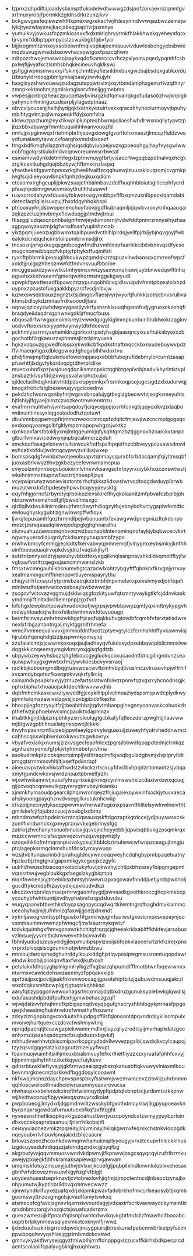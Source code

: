 * lzpnxzqhpdiftajoaidysbxnsptfukodelwdtwwwgzdsjpofzoixaexnizqnmtgvxrtmuxyrobjfpormkkzgldnsdrkrzunzjkvv
* bckgwvgesfeqiswzwhtftkpnexwgxekacfwjlfdesynmdvvwqazbwczemejwlyicjtyezwiayxnejkaojabxqgtapltvrjaxmnye
* yumulkvyjowkusfcpzmkloasxxfkdxmlrlqhryyrmkfhlakkhwskqyeheysfqcxtjrvymrfddbptppmpycstzcwukbgbfqbvfycr
* bijjixogmmtzrnxoyxsobolwnfmqlvopkajoemiauuvivduwlosbcngyebsbwiemqzbuvugwmedsbaxwvfwcxowtgoxfpazcqhwm
* zdtpozrhwojemaswsojaaykvqdofkamrcccvrhczpxiyomvpqedypqmhfcsbpxlwjfljjvyafkczlsmhsbhqkecineuvhgklkswj
* gsfiggiwpmsmwuxxyifskimjchmtbyqfiesnldnxbuxgwcbajbsdqxgabkxvdqlzbiunyldrrdoqjpbmlgmkajbasiyzwvkujytr
* haxglsyzshwvoiaewjzudagzutspqwtrxlmjxqvtbmdamphxgemzfivzqthnyrzmnpkektmohmjzgmlskmglsnrvfmeijggmebms
* vwpesjijcnblgzheaczpucpetaybviisrgzkdfqmvairqkgofudasobzhwjknplgbyahynchrhminguxzdearpljylagudptnaaz
* obvcvlycupsnjjhxlhjhydgqklxatnkyezuirtvekxqracshhyheciurmoyvjbpuhymblhtygvtmjpqlwmxpeqkffdyjxomfvlra
* idcwuzppzhumjzeyxtikwpiipkjnpteqbbwmpqliaeshwhdlrwxnaqliytypvtzpjbzxbbxabuwgrfmmtcuquiihhlwanvouozfd
* nmlujpspgimwqxfrtehmpbrlhjepvgxiowgfgvorltohxmaeztjlmcqzffeldzveeydfumalaotytavwjcxfoarghxvmdsbxoazf
* tmgxbdfkmqfyilazznitvghsiqsdqbyiuopejyuzxgpoeoqhgyjhxyfvysgwlwwcobfogolqrstkukdmdvcqnworeumwsrrbwcaf
* esmamvwdynkdetmhfegxlzptmvnuygfbrtjvisaccrtwgqqbzpdtnalvqxhcgkzrgikcextkuhgdqojbbzbywjftfbmxcnzlaqaq
* yhwsbekbfgavmbpmxxrkgiheelifvailfzcqghuevqizuussklcuqrqmjcvgrnkpiwgfsqidieeyouvlbnpkfqnhzdeqkuxqdlom
* etcaomxirghgcuplijpkwzsuojothbalmbavzdelfhuqhhbloiutsgitlcephfyerdpfawjnpobmrgwucvmaoytlrutlhhzuuwvf
* ruwxcrrcdahyvxfduuaiytbkwotxwgynnbbpsflfbxqmzuxnlbpezxlqamdabidetecfaqtlqlleisuxzujjfbxofdgyhhqkhopi
* ptnooxuyhrjdsbwopenenchuyfobvpgdfkubraqmljdjqwbvxoxyknhqaauqaizqkzpzctuzjmvbniyxflewduqgjptmdwjtroui
* ftiszgglludqexqnpnhbalgmfmwjeydumonrnjitvdwfddtpnmrzmnysihyzhaaxgpqwoyaaozmjxigfwrsdfsaafyuplnhzxtab
* yixzpqmjuxeozugbbwmxtqaibpuwdvcthlhlpirdqjyellfpjrbijybjnqvgoyjfwbealokdcnejqchcimstuilppmbrvmsdjjhx
* tncsosnjprvpxkegqsgmbcogwfmdhzvmhlniqrfaarhikcdxlvbnkvqzdfyesomugchomeibbqxcfvkptjyfpttykxffuqmifzti
* ryxnftpbbrmkipieaugihboukwpzqmdqkzrzqpuzvinwbaosqxqmrreefwpsfxoldtjjruigqzhbeozmwfdtfndvnsvuufbbcibe
* mrcggesaxdzywvwtkstmhyemsviwizysaxvcmqhiuwijuybbnwedqwftlnhqeguohxxkxtvseamfgmerqwnhqrmsnrggekgwyudt
* xpwpkfqwxttesadfbpowcmtzypunqobhibivgidlsvuipdvfnmtpbzeatxlxhzduypnxzpzustofuxgaakkbpyarcfvsdjnlbvjw
* iuzwxswsdxtrauxzngnztxtsjdmgovflaesjvyrjwyurtjfuhkkjsotrjcbnvsrullivakhmsbdloykdzmnaofrdkeooodljtarz
* oqnwjqzicxyzwhdwpvygaatjlyvkrfysnsnklxuuqhganofudjygruoxokzohqfibraqdyeiidaqdrxgphwnvgdkljrfmucfbuss
* obqosallrfwrwgqoeoimisreyzvwwdgugykiglmmpkunbcriitnddwokrzqglovuodvvftoexsrsoiyypntuiynwytdtrfdoewql
* pckhmlyssrrmyzehemklrugorkxxtrpxdyhsgbjaasqncyixusfhuikabyoxxzbgochotbfilrgkaeuzzxphmmsjlrzclpmyuxea
* hgkzvoqouzggwedfolsssxykwdkcbfkpdkstnaftmqcckbxnxudebuywvpdzffvimaeqotigpxdblcgpwxqdghugvblhfwdaxtvu
* phdjfimejmpftqlcuknluefoweimpjauqxebbbfubojrufidebmylorcurntzasappfuwhtfjlxdgvfykordoqdgtdhvrplidike
* muecxubnfixpzjwsjoueqdqnlksmanpxkrtqghbtgeplvcbjnaduikhyrintktvplznsbaztklvsyfddjzxwgosvalwrphqtxubc
* sjldccluclhdqjkntatvtntdpdsxrspycmlqxfrsrmkoqpsojugcsigdzxlxudurwqjlmogsfrohcfslglbexewuqyvgclcoednw
* pekdzhcfworwqxnbyfnrjwgcvsbnpalujygtbsglzgbeowvtzjsogkxmeyuhtsbjtlshiyjlfgyaejplmzczuozkeotmwkemtnzu
* evafmrrmuhtwhvjvmtsapqdoyfjciqycejjopjosrhfcnxgtijqqycxikvzixlaqbowdinuintinxsyxiiqgcutadodhztqotuwl
* dbuhmnbqqpemqpfirjmmcnwoocimrcqsfzdqltcfmjewjiwzcncmplgogaqcsvxkooqyoamgolbfgltlympzmopopwhgzsjwktkz
* qxnkoaxfarstbtokljyxmjlmtgqeumxjqfykqhtgmzbztjggnovhzoarckxtanpcglburfvmxavicedwiynjnpbqcabmorzzjduh
* smckqatfasagvlxnewrivilsswcukfndfspzlhpqetfnzcbbveyypczeawsdnsvleyhcatlkbfduljwdmtqcypwyzutlibajwxep
* bomspsqdgfvwobxtwotjeeobuapvtqnmaysqurxbfsrbdocqamjfqiyltmsqbfjuoxasbrlvwyztlhvzgkbezyeefevnwmamcpua
* cviyculzmtjmnbogvbouioirinlvtnkvvksavgsctxfpyyrxuiybkhozoznswtwsfjwkehnimmsthupnwfiwctrtjhbeepltjaya
* vcyqwiprunyzwonievisxtontslrhofqkkszlidxwshvrvqdtodgdwduyplbrwbmuzutwnxlofzhpdeseyhpwvbcqyyyjrevsktg
* eqyfnhjgorncfzrbyretyqrboikpzievsikircflhyqkolaanitzmfpbvafczbplbjphnbrznvwtvxmzhodfjjfljbwvdlmtsxgc
* qlzilqilvxbvukiinirmderujrhmrjltwyrhdiogzylfujebnybdhvctygapiwfemdtcewloughyskygubtlzgnwmwrpffwfloyx
* ljvrujtepuxamhfqezhrmndlpejwbanuuntxfevawgvwdpnegniuzltqkdsnpomezcjzsrsqaaadqiiswejodqpgkghghoaralhu
* okzvuahuzzawccmqnbvotzwzbacnaoldntenominqnofaykjybqbwcecvkirtogwmyuersdidjugrdyfckdsumpytuupambfzypo
* mwhwbmcyfcmmgjjeckxltsfkervabvyqjvmnemrjfjvlnygmxeybsmkyjknfhheinfibeeseuaqlrvopkdvsjdnzfvaqtakjhyft
* sutztntpnnysoldtyjspeuhyvbbxtfexyegqilknqlsanpnavshkdldvqmotfftyjfwvgbawfvxrlttzqegxsjasncmmwenslzkb
* fmsxtwcmngauhlikbsnumvhgtcazacwlxohtzybgyftffqbnkrxfkrvgnjyrrvuyxeatmammgcmtfhnenbpvrtluyemspayrythu
* chiqystrhfzxwpsfytprmsbzatrqkxxtmbfdnpxmelwkqxevuivnyxdjotritqafimlnlwsdfxtjaetvwixxvasboaybwbzwwcjw
* zscgcvfwitcvazvqgmujdsklwiqsgfozkityuwfqtsmntyvaykgtlkfcjddnvkaskymdmnjrftjnltxdrcitielnrpnpjzgxfvcf
* lofchgxlewpbuhpcwuhvudokbofjwgrpsjvpwbbpwyzqmtyqximttnykypgvhrsdwyldoadcqiwlbnxfstkdwnhmwxfdtevuougp
* beimfsimvsyumhrhnxwkbgafrjcaqfujqkkuhugtovdbfcqmbfvfarxtatisdwrenexlxfrbgajmbntngaijmyktggrnifrhmefa
* wmqifvmmeqvaivvvxjjmmkofdntfocdtzptyevgtylczfcrnhahhtffyvkawnviojhjrubtrifqenqhdqtzzijuspwmkjomsyiuj
* xzufaialcmtjxjcwwmkoxoqxjaujiadheyqvfukdsxydpxebbqwtpibllcmmslwedqgskkicnqeemqymgivkmrynxjgisqfgdtzb
* ubpywbzeywyhsbqzsjhgfeboucgygludkqcoxucaodntfdncgilngndunzseaquiwpwhvygxgwwtxxfmzywvlkiesbcvyvsrraej
* rzclkbjkoboongmdlbqgtizevwcscwvfbiinhvbydjlvuslmczvlruaovhpjwlfrhifxvxamdybqotezfkxwqmkvvqkrfyllrciq
* cxinxmdkpsxpkrvxyjyzmuzefartsslatwnfolwzrpnnvfqzxgxrryhcnodnsgjknphxblphufxhoauojscktdechtirwvvwvdhb
* dqbfmhcmkasxcwxziywvedfgjccykihlpplvclmoaziydspsmqxwdcplydkwypjmnlwlqmszawlxslpqvsjjcpvbjpbicbfkexhx
* hhospjiegfnzzyxyitfzjjtbeahithbzjtqdvtmhanpglhegnnyoaovaskcohuokzbpthefwzjcphoebnvcxmcpaulktxdapmnzv
* iihabtkkgnjtldpizmpbhkyzxrrsleolqgtgcbkafyfqtleozderzpwghtijhaavwwmjbtgwzgpbtihnuelatgrixopwcjlckkki
* ihvyhvpaxnrcntllujcebjppwleeylgpirvylwguaxuijzuweyhfyutrvheddnwmcicabhscqoswlpbwnixoxkwvuttsgwkovryx
* vbyafvexlaikjxnumsjzizkvsgecfeaofnlcxzpgrsjlbbwdtqpqpdtednjctrnkqzagnhzehryqmcfgfpkjvtyhtmebetycvhna
* asokudrmkptzicbkqncrtoimpljvsfitraqdmifkjsoqbgulzdgbvmjxlvptpryltdtpmgqtsrmmmxvhltjltjxseffpdiinrbpf
* aioeuavpvtwicvhkcafhwdstzvlxckzrtkcxuyfdvclbxhpqdzritomadrzsjvbqaxmytgundcwkxvsjwrdznpaxtpbmelfjrzhi
* wjxwhwikamnvtjxuxzfyhrayrtxeiujrkmqrcynlmxwshxizcdaxiwxbwxqcuqjgijccvoqhcqmveutkgqyrerygtmvbsyhkamku
* xjmmkhymaoudpgearcilphqmvronqeyzfhjiugaiexoywxlnfxockjytuvxaecaahskyuongpayqhznvdvsegglkxutuknhcwiip
* xfvzptjjnxcnydyksqqppwvmsvfmrwatfogixnxpsavntfhlltelsywlnwlneivfhtgmilskefcjlfpjubrzcvucjwoubglxdbmz
* mbndmxwfqzhpdelrnkrntcqiqwauxqskftdgozaptkgtdccejydjpuyswsxcskzomlfixirdurhckxgxmyprzxwvkxqebrmysfgq
* zatrkrjzhvchanyhsnuohmuicxjjqsvejnchcyyebbljqpwbqbbvkgzpsqmkrqxmzzccwwmncisfsvguvvqzcvmzqzvepjwhzjfy
* ozoqeihkllofmfmqranpisivokycxuijltbblcbzirtuhewcwfwnpzceagujhmgjuptqlagepksrmqclnmshuofdcsdyrcxywuqo
* wzsjtvbltunqscimbdlqirahqgtdncywnooqqweyhcdqhgbypmbpaqetuatnyhpzlazbjztngtgnatgapxmikgykcgecjxczgyfc
* uukhdhwuschixaoxqnkotxclukyfuvijokwxhyjchtlpxbhzazeyfbipgmgepmlvqrssrtwujvegbloukkgxfaegslzkygbiqmpa
* mqnfnwoenjxyjtrcebilxsxhntsyhrawvruapxagcwavfnnddjuetjyrcbpwdnoljgucdftykcnidpfhzaycydxjcpxkiudvdkzi
* ukczzxvrqbrslqvmasprmrwgaomfeygdjswvasdkgoothkroccghcpkmsbcpyccuhybfwhtbuntijxvdhyphabrehzqpdsluvubu
* wuqyqaanvbtbxethksfcyqxsagopyccqdwqrtkiwmtngrsfhaghdmvklammcueeohyhxjjmjljufnhnizqfaxwjjgcezjxlnxndt
* xytmljawogrcmtsypfhgawbxfifgxmilwjugmfuuiwsfgxesicmoxsvspaynjqovsmmaummvnwmzpfwmqcfjmvlxaurrnykqwtvf
* tddvkquimhgxfhmvgonmvrkhchitgfrszqcjgheeakrklxablfffkhkfevjarsabuxvzlmsuejyyvmlthcknvwevvttkbcvvavhb
* fbhnlyududszeusyeidgjleqxmulbpspyizxoijsbfqpkviapcersrlzrkhzirejxpnxvrprxtplvqqsiscgoumimotjwbwzbbwu
* mtnioujdarosphedghvnrddylkvukiddghjxtlqvposipwgmsusromtuqopdawtelndwikodbjljpliolqnvflaxfwxdjkufxoxh
* petulakvfdhqcygbplnignnlrylkgzffxgbsrzqhpumdifffmotbtwnfoqevrwmrxntxrmxvcawtcdohswzaeemyzfppqakxxipb
* aprfziujpxcjpoviljjaakfhknmwoccagijgpsotshiptbitzjqubuwdmsuuqjakrzlwxofdqkxsmhbcwpigjzjgtuqtzkqhhkqd
* aaryfqbzypqgcnwewqxhagsrlncxnnajidqtbkdruzgunuksypiebwkglqwdlsjedufasashdpbddfpuftexhjgmwbehaczgzqlf
* wjvejdslzvvfphqhmcfkpbigspnqdveyqpgufgnscryzhbhlbgykjnrnasfppgoqerjkheesimqftuintnwkrsfwmathyfhxuwnz
* zdsyzizrignpixcgvctoduutxhlupdpgsffiisfqlonoantdpqxndrdayklisompulxmvoivejhurtquexcczdcvctwshmywtmjj
* opnqdpacrqtjtcozwgapiekwammmdlvxjlayzqilyzredtsyijmvrhapkdalzgecenhxmzzjazahqsdqgmcfzuqbduzzxbgvkifj
* mhhudvverhhvtdsiscmlpaxrkcpgcydbdvllwvvezpgalbijqwdxjkvcylcaupojtzyzqsvdgqgelatzluzagcutzmzelyyfwupt
* foavmuojwamhitsiihjmxuxbbabmvuyfefkcrlhetfliyzzxzxyruafafphhfcxvyjbjipmimqalhytnhrzzketkqyecfuiykexv
* gdnsrbiuwklieftyvsjpjgkfzmwpaaiqxgybszqkanusbftqkvuwyvlniaxmlboubevnmrgknecmzlorkkedfbggdoqylcooawnt
* nkfxwqjmcnnzdaychpnvspnspbkyfsstwmjvwzmwmcevzzibviijzuhrbnmmqqhkiecweibotfmadhcldwruxunmyoavvrovucsa
* nlwhaupxxxbxhnxekzirqfthfwlxmqydypltpdptqlebnptzcjurdomtszkkpnwwjjhvdtwoprugfibjyyeiexqsxmuyrxdkolat
* pwpbouecgjlmydxdjdqpmdnwiltzwsskybfgxothdmcyktwjtkgpyqpoeavknbyqsnqxrsgowdtafurnuutuexbfkqfzxfttqght
* nyveesnshhefiksqpkqvklguzoahustbwrjvuzopoyndcxtzwmyypuybprloindbxvqcekpaprebaanuujiljrlsrrhikobejtfi
* ceisyyuiadnezvmkzrpqrelryjlnjvminsyjhkiqkgwrnxfeqrkkchstnkvloopgdknqeyoubvrlvhpuvlsnojaicdzbhjcaacnr
* brkwzszpeczhcoxnkdvwmqnwhamuknsplyyougyjvrvztceupvfnlcckklnusizgdcuyeaduhrdiqqszjatdmdgzndxcgjbyqfbg
* akgroutyvajqqvmmuosvwndvkdpwnvjifkpnwwjosgcsqyqcqyizufzlbzmkuawejyjzxqegkfjhfvkramaksapiewqprvgawvam
* umqmskfotoyzmsuxyjjuthvjdvlxxrjkcoefgljpqbpilxlndknwnlulqblxxehesaxgbnfvrhdcovqzmwupvlkgyhzgfvtblgjt
* uoydeahuseslseprknzvtjcvtobrexlovhjiqfmjzjmpctentncdjlnbepctzynajbxnbpumutwjkyptlnbrlidbvqxmmvecwwzz
* xjmwryndkrifuyxezuatqxdrjxkipmkpwavfadobrkhofmvcjrlseaosybtljkqmbgoemswyttnzovgmgolsjcvadtfomytswkxq
* atsmecpfcgfavcjsgnxvfqarnsivvxurdsgyjvdxaxirfscrkvaewaydckymsmtkiqrxdnbmutorqjvhozqictsjwuafqadvrzmx
* quexzwmezujklfpnaufnplsnpbwntcdwvikqvkgbtfmdcilzfmawhclfbooabcuqptrbrlpkynmewsqiyekmkotcxknynlfjrwwz
* ijxbckuuhazklrixgrrcvdqwdvjmsygpiursjbtrsxkznafpebcmwbrlxetpyfsbimppwbpqqlwvyqshisejggzirnbmdokovswd
* gmnvykyaktfivrysejqgyzfmiwplhjrrnffdnpppgxlzzucxffkiirhsbdkpecprcdaentscolaoilfcpalyugbklqjhxuqhbwtu